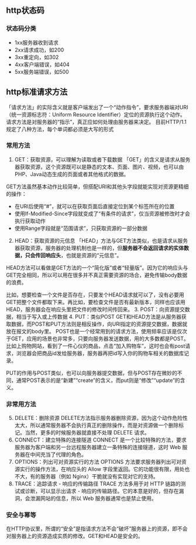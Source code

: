 ## http状态码
### 状态码分类
- 1xx服务器收到请求
- 2xx请求成功，如200
- 3xx重定向，如302
- 4xx客户端错误，如404
- 5xx服务端错误，如500

## http标准请求方法
「请求方法」的实际含义就是客户端发出了一个“动作指令”，要求服务器端对URI（统一资源标志符：Uniform Resource Identifier）定位的资源执行这个动作。
请求方法是对服务器的“指示”，真正应如何处理由服务器来决定。
目前HTTP/1.1规定了八种方法，每个单词都必须是大写的形式
### 常用方法
1. GET：获取资源，可以理解为读取或者下载数据
「GET」的含义是请求从服务器获取资源，这个资源既可以是静态的文本、页面、图片、视频，也可以由PHP、Java动态生成的页面或者其他格式的数据。

GET方法虽然基本动作比较简单，但搭配URI和其他头字段就能实现对资源更精细的操作：
- 在URI后使用“#”，就可以在获取页面后直接定位到某个标签所在的位置
- 使用If-Modified-Since字段就变成了“有条件的请求”，仅当资源被修改时才会执行获取动作
- 使用Range字段就是“范围请求”，只获取资源的一部分数据

2. HEAD：获取资源的元信息
「HEAD」方法与GET方法类似，也是请求从服务器获取资源，服务器的处理机制也是一样的，但**服务器不会返回请求的实体数据，只会传回响应头**，也就是资源的“元信息”。

HEAD方法可以看做是GET方法的一个“简化版”或者“轻量版”。因为它的响应头与GET完全相同，所以可以用在很多并不真正需要资源的场合，避免传输body数据的浪费。

比如，想要检查一个文件是否存在，只要发个HEAD请求就可以了，没有必要用GET把整个文件都取下来。再比如，要检查文件是否有最新版本，同样也应该用HEAD，服务器会在响应头里把文件的修改时间传回来。
3. POST：向资源提交数据，相当于写入或上传数据
4. PUT：类似POST
GET和HEAD方法是从服务器获取数据，而POST和PUT方法则是相反操作，向URI指定的资源提交数据，数据就放在报文的body里。
POST也是一个经常用到的请求方法，使用频率应该是仅次于GET，应用的场景也非常多，只要向服务器发送数据，用的大多数都是POST。
比如上购物网站，看到了一件心仪的商品，点击“加入购物车”，这时也会有post请求，浏览器会把商品id发给服务器，服务器再把id写入你的购物车相关的数据库记录。

PUT的作用与POST类似，也可以向服务器提交数据，但与POST存在微妙的不同，通常POST表示的是“新建”“create”的含义，而put则是“修改”“update”的含义。
### 非常用方法
5. DELETE：删除资源
DELETE方法指示服务器删除资源，因为这个动作危险性太大，所以通常服务器不会执行真正的删除操作，而是对资源做一个删除标记。当然，更多的时候服务器就直接不处理 DELETE 请求。
6. CONNECT：建立特殊的连接隧道
CONNECT 是一个比较特殊的方法，要求服务器为客户端和另一台远程服务器建立一条特殊的连接隧道，这时 Web 服务器在中间充当了代理的角色。
7. OPTIONS：列出可对资源实行的方法
OPTIONS 方法要求服务器列出可对资源实行的操作方法，在响应头的 Allow 字段里返回。它的功能很有限，用处也不大，有的服务器（例如 Nginx）干脆就没有实现对它的支持。
8. TRACE：追踪请求 - 响应的传输路径
TRACE 方法多用于对 HTTP 链路的测试或诊断，可以显示出请求 - 响应的传输路径。它的本意是好的，但存在漏洞，会泄漏网站的信息，所以 Web 服务器通常也是禁止使用。

### 安全与幂等
在HTTP协议里，所谓的“安全”是指请求方法不会“破坏”服务器上的资源，即不会对服务器上的资源造成实质的修改。GET和HEAD是安全的。